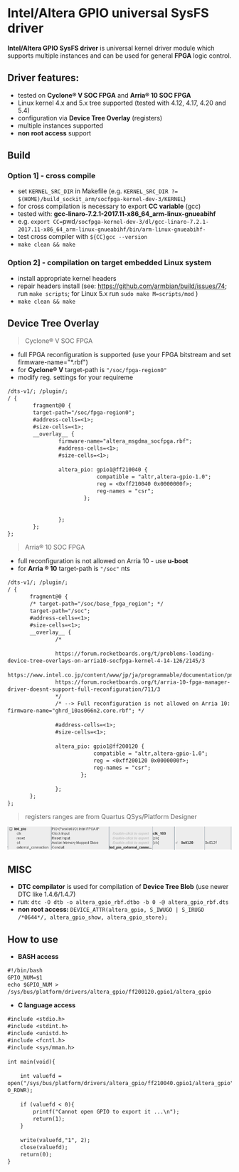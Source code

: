 # Intel/Altera GPIO universal SysFS driver
**Intel/Altera GPIO SysFS driver** is universal kernel driver module which supports multiple instances and can be used for general **FPGA** logic control. 

## Driver features:  
- tested on **Cyclone® V SOC FPGA** and **Arria® 10 SOC FPGA** 
- Linux kernel 4.x and 5.x tree supported (tested with 4.12, 4.17, 4.20 and 5.4) 
- configuration via **Device Tree Overlay** (registers)
- multiple instances supported
- **non root access** support

## Build
### Option 1] - cross compile 
- set `KERNEL_SRC_DIR` in Makefile (e.g. `KERNEL_SRC_DIR ?= $(HOME)/build_sockit_arm/socfpga-kernel-dev-3/KERNEL`)
- for cross compilation is necessary to export **CC variable** (gcc)
- tested with: **gcc-linaro-7.2.1-2017.11-x86_64_arm-linux-gnueabihf** 
- e.g. `export CC=`pwd`/socfpga-kernel-dev-3/dl/gcc-linaro-7.2.1-2017.11-x86_64_arm-linux-gnueabihf/bin/arm-linux-gnueabihf-`
- test cross compiler with `${CC}gcc --version`
- `make clean && make` 

### Option 2] -  compilation on target embedded Linux system
- install appropriate kernel headers
- repair headers install (see: https://github.com/armbian/build/issues/74; run `make scripts`; for Linux 5.x run `sudo make M=scripts/mod` ) 
- `make clean && make` 

## Device Tree Overlay
 >Cyclone® V SOC FPGA
- full FPGA reconfiguration is supported (use your FPGA bitstream and set firmware-name="*.rbf")
- for **Cyclone® V** target-path is `"/soc/fpga-region0"`
- modify reg. settings for your requireme
```
/dts-v1/; /plugin/;
/ {
        fragment@0 {
        target-path="/soc/fpga-region0";
        #address-cells=<1>;
        #size-cells=<1>;
        __overlay__ {
                firmware-name="altera_msgdma_socfpga.rbf";
                #address-cells=<1>;
                #size-cells=<1>;
		
                altera_pio: gpio1@ff210040 {
                            compatible = "altr,altera-gpio-1.0";
                            reg = <0xff210040 0x0000000f>;
                            reg-names = "csr";
                        };

                
                };
        };
};

```
>Arria® 10 SOC FPGA 
- full reconfiguration is not allowed on Arria 10  - use **u-boot**
- for **Arria ® 10** target-path is `"/soc"`
nts 
 ```
/dts-v1/; /plugin/;
/ {
        fragment@0 {
        /* target-path="/soc/base_fpga_region"; */ 
        target-path="/soc";
        #address-cells=<1>;
        #size-cells=<1>;
        __overlay__ {
                /*
                 
                https://forum.rocketboards.org/t/problems-loading-device-tree-overlays-on-arria10-socfpga-kernel-4-14-126/2145/3
                https://www.intel.co.jp/content/www/jp/ja/programmable/documentation/pne1482303525167.html
                https://forum.rocketboards.org/t/arria-10-fpga-manager-driver-doesnt-support-full-reconfiguration/711/3
                */
                /* --> Full reconfiguration is not allowed on Arria 10:  firmware-name="ghrd_10as066n2.core.rbf"; */
               
                #address-cells=<1>;
                #size-cells=<1>;
              
                altera_pio: gpio1@ff200120 {
                            compatible = "altr,altera-gpio-1.0";
                            reg = <0xff200120 0x0000000f>;
                            reg-names = "csr";
                        };
        
                };
        };
};
 ```
> registers ranges are from Quartus QSys/Platform Designer

![Quartus](https://github.com/pavelfpl/altera_gpio/blob/master/qsys_platform_designer_gpio.png)

## MISC
- **DTC compilator** is used for compilation of **Device Tree Blob** (use newer DTC like 1.4.6/1.4.7) 
- run: `dtc -O dtb -o altera_gpio_rbf.dtbo -b 0 -@ altera_gpio_rbf.dts`
- **non root access:** `DEVICE_ATTR(altera_gpio, S_IWUGO | S_IRUGO /*0644*/, altera_gpio_show, altera_gpio_store);`

## How to use 
- **BASH access**
 ```
#!/bin/bash
GPIO_NUM=$1
echo $GPIO_NUM > /sys/bus/platform/drivers/altera_gpio/ff200120.gpio1/altera_gpio
 ```
 - **C language access**
  ```
#include <stdio.h>
#include <stdint.h>
#include <unistd.h>
#include <fcntl.h>
#include <sys/mman.h>

int main(void){

	  int valuefd = open("/sys/bus/platform/drivers/altera_gpio/ff210040.gpio1/altera_gpio", O_RDWR);
  
	  if (valuefd < 0){
	      printf("Cannot open GPIO to export it ...\n");
	      return(1);
	  }
	  
	  write(valuefd,"1", 2);
	  close(valuefd);
	  return(0);
}
 ```



